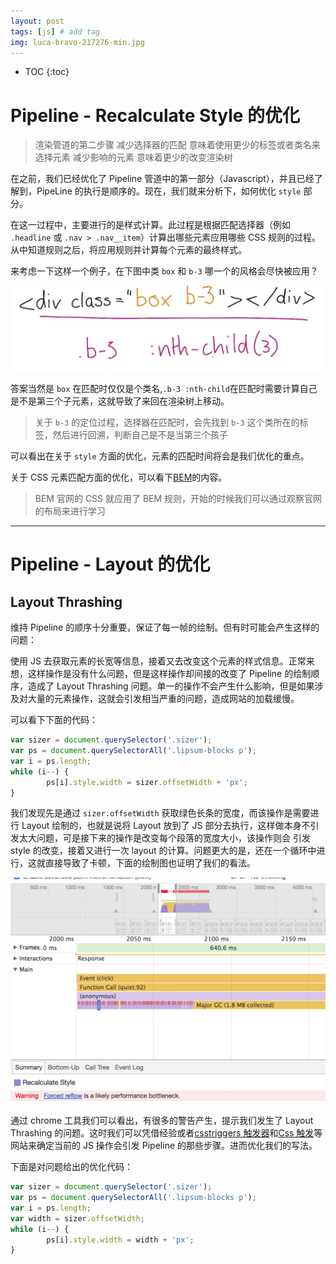 ```yaml
---
layout: post
tags: [js] # add tag
img: luca-bravo-217276-min.jpg
---
```



* TOC
{:toc}

# Pipeline - Recalculate Style 的优化

> 渲染管道的第二步骤
> 减少选择器的匹配 意味着使用更少的标签或者类名来选择元素
> 减少影响的元素 意味着更少的改变渲染树

在之前，我们已经优化了 Pipeline 管道中的第一部分（Javascript），并且已经了解到，PipeLine 的执行是顺序的。现在，我们就来分析下，如何优化 `style` 部分。

在这一过程中，主要进行的是样式计算。此过程是根据匹配选择器（例如 `.headline` 或 `.nav > .nav__item`）计算出哪些元素应用哪些 CSS 规则的过程。从中知道规则之后，将应用规则并计算每个元素的最终样式。

来考虑一下这样一个例子，在下图中类 `box` 和 `b-3` 哪一个的风格会尽快被应用？

![Recalculate-Style 的优化](/assets/img/15132211643133.jpg)

答案当然是 `box` 在匹配时仅仅是个类名,`.b-3 :nth-child`在匹配时需要计算自己是不是第三个子元素，这就导致了来回在渲染树上移动。

> 关于 `b-3` 的定位过程，选择器在匹配时，会先找到 `b-3` 这个类所在的标签，然后进行回溯，判断自己是不是当第三个孩子

可以看出在关于 `style` 方面的优化，元素的匹配时间将会是我们优化的重点。

关于 CSS 元素匹配方面的优化，可以看下[BEM](https://bazingayi.github.io/BEM介绍/)的内容。

> BEM 官网的 CSS 就应用了 BEM 规则，开始的时候我们可以通过观察官网的布局来进行学习

---

# Pipeline - Layout 的优化

## Layout Thrashing

维持 Pipeline 的顺序十分重要，保证了每一帧的绘制。但有时可能会产生这样的问题：

使用 JS 去获取元素的长宽等信息，接着又去改变这个元素的样式信息。正常来想，这样操作是没有什么问题，但是这样操作却间接的改变了 Pipeline 的绘制顺序，造成了 Layout Thrashing 问题。单一的操作不会产生什么影响，但是如果涉及对大量的元素操作，这就会引发相当严重的问题，造成网站的加载缓慢。

可以看下下面的代码：

```js
var sizer = document.querySelector('.sizer');
var ps = document.querySelectorAll('.lipsum-blocks p');
var i = ps.length;
while (i--) {
        ps[i].style.width = sizer.offsetWidth + 'px';
}
```

我们发现先是通过 `sizer.offsetWidth` 获取绿色长条的宽度，而该操作是需要进行 Layout 绘制的，也就是说将 Layout 放到了 JS 部分去执行，这样做本身不引发太大问题，可是接下来的操作是改变每个段落的宽度大小，该操作则会 引发 style 的改变，接着又进行一次 layout 的计算。问题更大的是，还在一个循环中进行，这就直接导致了卡顿，下面的绘制图也证明了我们的看法。

![Layout Thrashing](/assets/img/15141681955720.jpg)

通过 chrome 工具我们可以看出，有很多的警告产生，提示我们发生了 Layout Thrashing 的问题。这时我们可以凭借经验或者[csstriggers 触发器](https://csstriggers.com/)和[Css 触发](http://gent.ilcore.com/2011/03/how-not-to-trigger-layout-in-webkit.html)等网站来确定当前的 JS 操作会引发 Pipeline 的那些步骤。进而优化我们的写法。

下面是对问题给出的优化代码： 

```js
var sizer = document.querySelector('.sizer');
var ps = document.querySelectorAll('.lipsum-blocks p');
var i = ps.length;
var width = sizer.offsetWidth;
while (i--) {
        ps[i].style.width = width + 'px';
}
```



